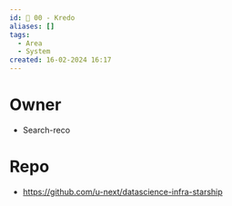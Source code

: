 ```yaml
---
id: 🕎 00 - Kredo
aliases: []
tags:
  - Area
  - System
created: 16-02-2024 16:17
---
```

# Owner
* Search-reco

# Repo
* https://github.com/u-next/datascience-infra-starship
